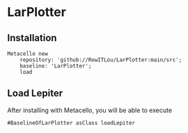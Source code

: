 # LarPlotter
## Installation

```st
Metacello new
	repository: 'github://RowITLou/LarPlotter:main/src';
	baseline: 'LarPlotter';
	load
```

## Load Lepiter

After installing with Metacello, you will be able to execute

```
#BaselineOfLarPlotter asClass loadLepiter
```
